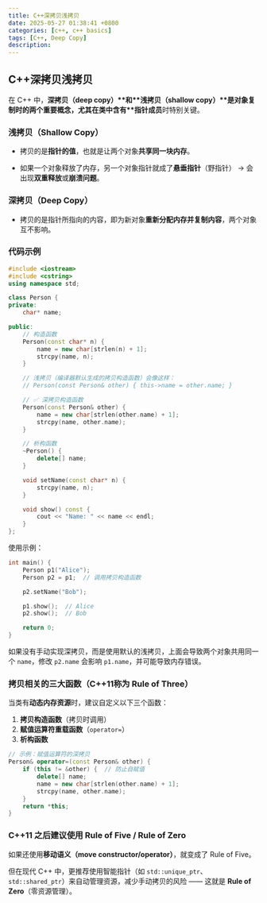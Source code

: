 ```yaml
---
title: C++深拷贝浅拷贝
date: 2025-05-27 01:38:41 +0800
categories: [c++, c++ basics]
tags: [C++, Deep Copy]
description: 
---
```

## C++深拷贝浅拷贝

在 C++ 中，**深拷贝（deep copy）\**和\**浅拷贝（shallow copy）\**是对象复制时的两个重要概念，尤其在类中含有\**指针成员**时特别关键。

### 浅拷贝（Shallow Copy）

- 拷贝的是**指针的值**，也就是让两个对象**共享同一块内存**。

- 如果一个对象释放了内存，另一个对象指针就成了**悬垂指针**（野指针） -> 会出现**双重释放**或**崩溃问题**。

### 深拷贝（Deep Copy）

- 拷贝的是指针所指向的内容，即为新对象**重新分配内存并复制内容**，两个对象互不影响。

### 代码示例

```cpp
#include <iostream>
#include <cstring>
using namespace std;

class Person {
private:
    char* name;

public:
    // 构造函数
    Person(const char* n) {
        name = new char[strlen(n) + 1];
        strcpy(name, n);
    }

    // 浅拷贝（编译器默认生成的拷贝构造函数）会像这样：
    // Person(const Person& other) { this->name = other.name; }

    // ✅ 深拷贝构造函数
    Person(const Person& other) {
        name = new char[strlen(other.name) + 1];
        strcpy(name, other.name);
    }

    // 析构函数
    ~Person() {
        delete[] name;
    }

    void setName(const char* n) {
        strcpy(name, n);
    }

    void show() const {
        cout << "Name: " << name << endl;
    }
};
```

使用示例：

```cpp
int main() {
    Person p1("Alice");
    Person p2 = p1;  // 调用拷贝构造函数

    p2.setName("Bob");

    p1.show();  // Alice
    p2.show();  // Bob

    return 0;
}
```

如果没有手动实现深拷贝，而是使用默认的浅拷贝，上面会导致两个对象共用同一个 `name`，修改 `p2.name` 会影响 `p1.name`，并可能导致内存错误。

### 拷贝相关的三大函数（C++11称为 Rule of Three）

当类有**动态内存资源**时，建议自定义以下三个函数：

1. **拷贝构造函数**（拷贝时调用）
2. **赋值运算符重载函数**（`operator=`）
3. **析构函数**

```cpp
// 示例：赋值运算符的深拷贝
Person& operator=(const Person& other) {
    if (this != &other) {  // 防止自赋值
        delete[] name;
        name = new char[strlen(other.name) + 1];
        strcpy(name, other.name);
    }
    return *this;
}
```

### C++11 之后建议使用 Rule of Five / Rule of Zero

如果还使用**移动语义（move constructor/operator）**，就变成了 Rule of Five。

但在现代 C++ 中，更推荐使用智能指针（如 `std::unique_ptr`、`std::shared_ptr`）来自动管理资源，减少手动拷贝的风险 —— 这就是 **Rule of Zero**（零资源管理）。